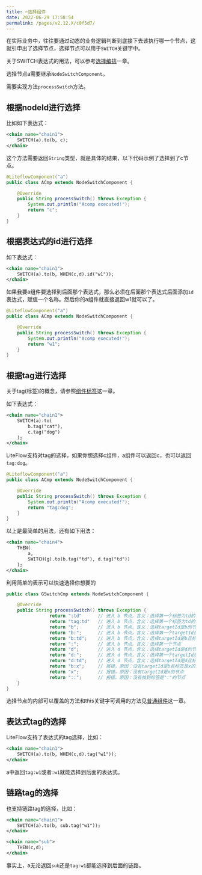 ```yaml
---
title: ✂️选择组件
date: 2022-06-29 17:58:54
permalink: /pages/v2.12.X/c0f5d7/
---
```


在实际业务中，往往要通过动态的业务逻辑判断到底接下去该执行哪一个节点，这就引申出了选择节点，选择节点可以用于`SWITCH`关键字中。

关于SWITCH表达式的用法，可以参考[选择编排](/pages/v2.12.X/d90483/)一章。

选择节点a需要继承`NodeSwitchComponent`。

需要实现方法`processSwitch`方法。

## 根据nodeId进行选择

比如如下表达式：
```xml
<chain name="chain1">
    SWITCH(a).to(b, c);
</chain>
```

这个方法需要返回`String`类型，就是具体的结果，以下代码示例了选择到了c节点。

```java
@LiteflowComponent("a")
public class ACmp extends NodeSwitchComponent {

    @Override
    public String processSwitch() throws Exception {
        System.out.println("Acomp executed!");
        return "c";
    }
}
```

## 根据表达式的id进行选择

如下表达式：

```xml
<chain name="chain1">
    SWITCH(a).to(b, WHEN(c,d).id("w1"));
</chain>
```

如果我要a组件要选择到后面那个表达式，那么必须在后面那个表达式后面添加`id`表达式，赋值一个名称。然后你的a组件就直接返回w1就可以了。

```java
@LiteflowComponent("a")
public class ACmp extends NodeSwitchComponent {

    @Override
    public String processSwitch() throws Exception {
        System.out.println("Acomp executed!");
        return "w1";
    }
}
```

## 根据tag进行选择<Badge text="v2.9.0+"/>

关于tag(标签)的概念，请参照[组件标签](/pages/v2.12.X/0f788f/)这一章。

如下表达式：

```xml
<chain name="chain1">
    SWITCH(a).to(
        b.tag("cat"),
        c.tag("dog")
    );
</chain>
```

LiteFlow支持对tag的选择，如果你想选择c组件，a组件可以返回c，也可以返回`tag:dog`。

```java
@LiteflowComponent("a")
public class ACmp extends NodeSwitchComponent {

    @Override
    public String processSwitch() throws Exception {
        System.out.println("Acomp executed!");
        return "tag:dog";
    }
}
```

以上是最简单的用法，还有如下用法：

```xml
<chain name="chain4">
    THEN(
        a,
        SWITCH(g).to(b.tag("td"), d.tag("td"))
    );
</chain>
```

利用简单的表示可以快速选择你想要的

```java
public class GSwitchCmp extends NodeSwitchComponent {

	@Override
	public String processSwitch() throws Exception {
                return ":td"      // 进入 b 节点，含义：选择第一个标签为td的节点
                return "tag:td"   // 进入 b 节点，含义：选择第一个标签为td的节点
		        return "b";       // 进入 b 节点，含义：选择targetId是b的节点
                return "b:";      // 进入 b 节点，含义：选择第一个targetId是b的节点
		        return "b:td";    // 进入 b 节点，含义：选择targetId是b且标签是td的节点
                return ":";       // 进入 b 节点，含义：选择第一个节点
		        return "d";       // 进入 d 节点，含义：选择targetId是d的节点
                return "d:";      // 进入 d 节点，含义：选择第一个targetId是d的节点
                return "d:td";    // 进入 d 节点，含义：选择targetId是d且标签是td的节点
                return "b:x";     // 报错，原因：没有targetId是b且标签是x的节点
                return "x";       // 报错，原因：没有targetId是x的节点
                return "::";      // 报错，原因：没有找到标签是":"的节点
	}
}
```

选择节点的内部可以覆盖的方法和this关键字可调用的方法见[普通组件](/pages/v2.12.X/8486fb/)这一章。

## 表达式tag的选择<Badge text="v2.10.2+"/>

LiteFlow支持了表达式的tag选择，比如：

```xml
<chain name="chain1">
    SWITCH(a).to(b, WHEN(c,d).tag("w1"));
</chain>
```

a中返回`tag:w1`或者`:w1`就能选择到后面的表达式。

## 链路tag的选择<Badge text="v2.10.3+"/>

也支持链路tag的选择，比如：

```xml
<chain name="chain1">
    SWITCH(a).to(b, sub.tag("w1"));
</chain>

<chain name="sub">
    THEN(c,d);
</chain>
```

事实上，a无论返回`sub`还是`tag:w1`都能选择到后面的链路。

